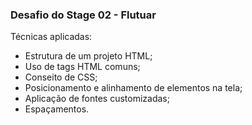 ### Desafio do Stage 02 - Flutuar

Técnicas aplicadas:

- Estrutura de um projeto HTML;
- Uso de tags HTML comuns;
- Conseito de CSS;
- Posicionamento e alinhamento de elementos na tela;
- Aplicação de fontes customizadas;
- Espaçamentos.